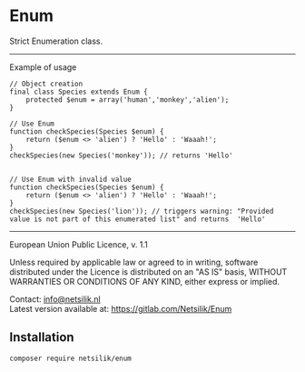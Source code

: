 Enum
====

Strict Enumeration class.

---

Example of usage
```
// Object creation
final class Species extends Enum {
    protected $enum = array('human','monkey','alien');
}

// Use Enum
function checkSpecies(Species $enum) {
    return ($enum <> 'alien') ? 'Hello' : 'Waaah!';
}
checkSpecies(new Species('monkey')); // returns 'Hello'


// Use Enum with invalid value
function checkSpecies(Species $enum) {
    return ($enum <> 'alien') ? 'Hello' : 'Waaah!';
}
checkSpecies(new Species('lion')); // triggers warning: "Provided value is not part of this enumerated list" and returns  'Hello'

```

---

European Union Public Licence, v. 1.1

Unless required by applicable law or agreed to in writing, software
distributed under the Licence is distributed on an "AS IS" basis,
WITHOUT WARRANTIES OR CONDITIONS OF ANY KIND, either express or implied.

Contact: info@netsilik.nl  
Latest version available at: https://gitlab.com/Netsilik/Enum


Installation
------------

```
composer require netsilik/enum
```
